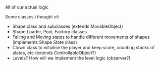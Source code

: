 All of our actual logic

Some classes i thought of:

- Shape class and subclasses (extends MovableObject)
- Shape Loader, Pool, Factory classes
- Falling and Moving states to handle different movements of shapes (implements Shape State class)
- Clown class to initialise the player and keep score, counting stacks of plates, etc (extends ControllableObject?)
- Levels? How will we implement the level logic (observer?)